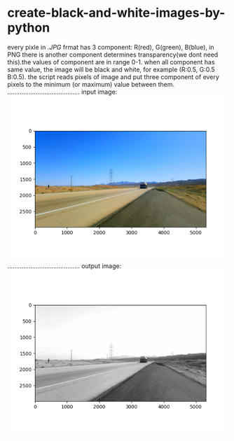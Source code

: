 # create-black-and-white-images-by-python
every pixle in *.JPG* frmat has 3 component: R(red), G(green), B(blue), in PNG there is another component determines transparency(we dont need this).the values of component are in range 0-1.
when all component has same value, the image will be black and white, for example (R:0.5, G:0.5 B:0.5).
the script reads pixels of image and put three component of every pixels to the minimum (or maximum) value between them.
.........................................
input image:
![input_image](fig1.png)
.........................................
output image:
![output_image](fig2.png)
